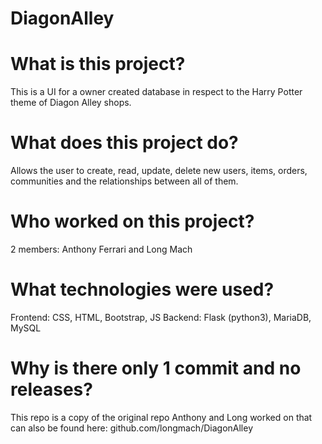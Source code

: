 # DiagonAlley

# What is this project? 
This is a UI for a owner created database in respect to the Harry Potter theme of Diagon Alley shops.

# What does this project do? 
Allows the user to create, read, update, delete new users, items, orders, communities and the relationships between all of them. 

# Who worked on this project? 
2 members: Anthony Ferrari and Long Mach

# What technologies were used? 
Frontend: CSS, HTML, Bootstrap, JS
Backend: Flask (python3), MariaDB, MySQL

# Why is there only 1 commit and no releases? 
This repo is a copy of the original repo Anthony and Long worked on that can also be found here: github.com/longmach/DiagonAlley
